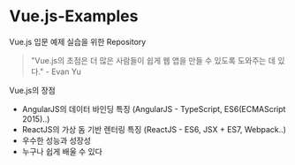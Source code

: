 # Vue.js-Examples
Vue.js 입문 예제 실습을 위한 Repository


> "Vue.js의 초점은 더 많은 사람들이 쉽게 웹 앱을 만들 수 있도록 도와주는 데 있다." - Evan Yu


Vue.js의 장점
- AngularJS의 데이터 바인딩 특징 (AngularJS - TypeScript, ES6(ECMAScript 2015)..)
- ReactJS의 가상 돔 기반 렌터링 특징 (ReactJS - ES6, JSX + ES7, Webpack..)
- 우수한 성능과 성장성
- 누구나 쉽게 배울 수 있다
